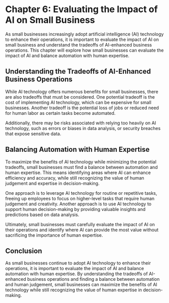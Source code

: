Chapter 6: Evaluating the Impact of AI on Small Business
========================================================

As small businesses increasingly adopt artificial intelligence (AI) technology to enhance their operations, it is important to evaluate the impact of AI on small business and understand the tradeoffs of AI-enhanced business operations. This chapter will explore how small businesses can evaluate the impact of AI and balance automation with human expertise.

Understanding the Tradeoffs of AI-Enhanced Business Operations
--------------------------------------------------------------

While AI technology offers numerous benefits for small businesses, there are also tradeoffs that must be considered. One potential tradeoff is the cost of implementing AI technology, which can be expensive for small businesses. Another tradeoff is the potential loss of jobs or reduced need for human labor as certain tasks become automated.

Additionally, there may be risks associated with relying too heavily on AI technology, such as errors or biases in data analysis, or security breaches that expose sensitive data.

Balancing Automation with Human Expertise
-----------------------------------------

To maximize the benefits of AI technology while minimizing the potential tradeoffs, small businesses must find a balance between automation and human expertise. This means identifying areas where AI can enhance efficiency and accuracy, while still recognizing the value of human judgement and expertise in decision-making.

One approach is to leverage AI technology for routine or repetitive tasks, freeing up employees to focus on higher-level tasks that require human judgement and creativity. Another approach is to use AI technology to support human decision-making by providing valuable insights and predictions based on data analysis.

Ultimately, small businesses must carefully evaluate the impact of AI on their operations and identify where AI can provide the most value without sacrificing the importance of human expertise.

Conclusion
----------

As small businesses continue to adopt AI technology to enhance their operations, it is important to evaluate the impact of AI and balance automation with human expertise. By understanding the tradeoffs of AI-enhanced business operations and finding a balance between automation and human judgement, small businesses can maximize the benefits of AI technology while still recognizing the value of human expertise in decision-making.
